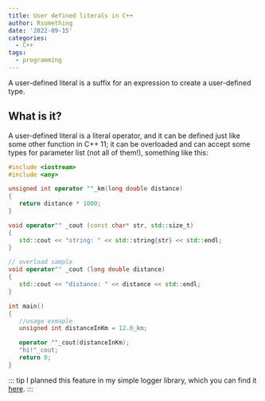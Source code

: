 ```yaml
---
title: User defined literals in C++
author: Rsomething
date: '2022-09-15'
categories:
  - C++
tags:
  - programming
---
```

A user-defined literal is a suffix for an expression to create a user-defined type.

<!-- more -->

## What is it?
A user-defined literal is a literal operator, and it can be defined just like some other function in C++ 11; it can be overloaded and can accept some types for parameter list (not all of them!), something like this:

 ``` cpp
#include <iostream>
#include <any>

unsigned int operator ""_km(long double distance)
{
    return distance * 1000;
}
 
void operator"" _cout (const char* str, std::size_t)
{
    std::cout << "string: " << std::string{str} << std::endl;
}

// overload sample
void operator"" _cout (long double distance)
{
    std::cout << "distance: " << distance << std::endl;
}

 int main()
 {
    //usage exmaple
    unsigned int distanceInKm = 12.0_km;

    operator ""_cout(distanceInKm);
    "hi!"_cout;
    return 0;
 }
 ```

::: tip
I planned this feature in my simple logger library, which you can find it 
<a href="https://github.com/the-this-pointer/log-library" target="_blank">here</a>.
:::

<!-- more -->
